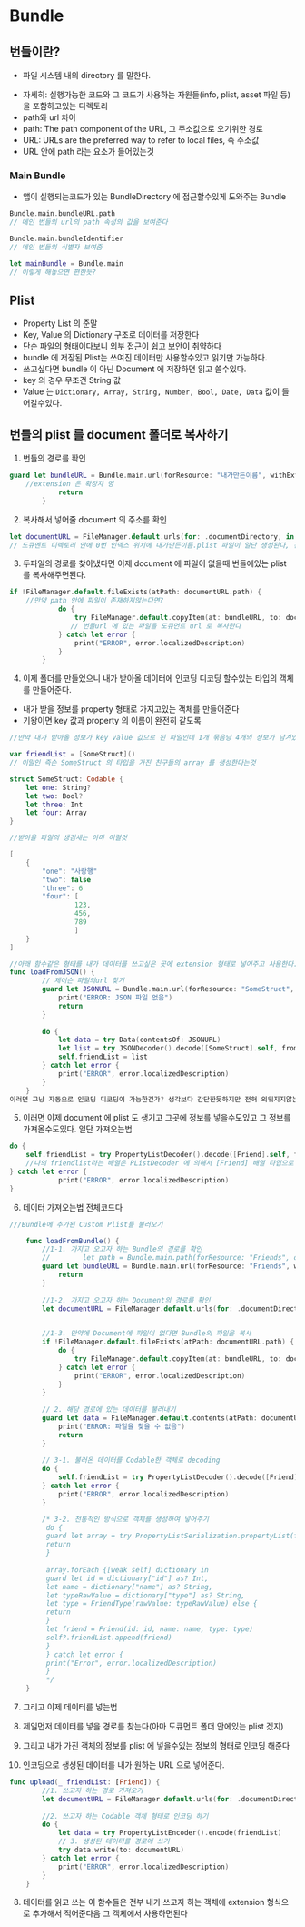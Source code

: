 # Bundle

## 번들이란?
* 파일 시스템 내의 directory 를 말한다.
 - 자세히: 실행가능한 코드와 그 코드가 사용하는 자원들(info, plist, asset 파일 등) 을 포함하고있는 디렉토리
- path와 url 차이
 - path: The path component of the URL, 그 주소값으로 오기위한 경로
 - URL: URLs are the preferred way to refer to local files, 즉 주소값 
 - URL 안에 path 라는 요소가 들어있는것

### Main Bundle
- 앱이 실행되는코드가 있는 BundleDirectory 에 접근할수있게 도와주는 Bundle
```swift
Bundle.main.bundleURL.path
// 메인 번들의 url의 path 속성의 값을 보여준다

Bundle.main.bundleIdentifier
// 메인 번들의 식별자 보여줌

let mainBundle = Bundle.main
// 이렇게 해놓으면 편한듯?
```

## Plist
- Property List 의 준말
- Key, Value 의 Dictionary 구조로 데이터를 저장한다
- 단순 파일의 형태이다보니 외부 접근이 쉽고 보안이 취약하다
- bundle 에 저장된 Plist는 쓰여진 데이터만 사용할수있고 읽기만 가능하다. 
- 쓰고싶다면 bundle 이 아닌 Document 에 저장하면 읽고 쓸수있다.
- key 의 경우 무조건 String 값
- Value 는 `Dictionary, Array, String, Number, Bool, Date, Data` 값이 들어갈수있다.

## 번들의 plist 를 document 폴더로 복사하기

1. 번들의 경로를 확인

```swift
guard let bundleURL = Bundle.main.url(forResource: "내가만든이름", withExtension: "plist") else {
	//extension 은 확장자 명
            return
        }
```

2. 복사해서 넣어줄 document 의 주소를 확인

```swift
let documentURL = FileManager.default.urls(for: .documentDirectory, in: .userDomainMask)[0].appendingPathComponent("내가만든이름.plist")
// 도큐멘트 디렉토리 안에 0번 인덱스 위치에 내가만든이름.plist 파일이 일단 생성된다, 진짜 아무것도없는 그냥 파일 자체
```

3. 두파일의 경로를 찾아냈다면 이제 document 에 파일이 없을때 번들에있는 plist 를 복사해주면된다.
```swift
if !FileManager.default.fileExists(atPath: documentURL.path) {
	//만약 path 안에 파일이 존재하지않는다면? 
            do {
                try FileManager.default.copyItem(at: bundleURL, to: documentURL)
               // 번들url 에 있는 파일을 도큐먼트 url 로 복사한다
            } catch let error {
                print("ERROR", error.localizedDescription)
            }
        }
```

4. 이제 폴더를 만들었으니 내가 받아올 데이터에 인코딩 디코딩 할수있는 타입의 객체를 만들어준다.
- 내가 받을 정보를 property 형태로 가지고있는 객체를 만들어준다
- 기왕이면 key 값과 property 의 이름이 완전히 같도록 

```swift
//만약 내가 받아올 정보가 key value 값으로 된 파일인데 1개 묶음당 4개의 정보가 담겨있다면, 근데 1,2 번값은 데이터에있을지 없을지 모른다면?

var friendList = [SomeStruct]()
// 이말인 즉슨 SomeStruct 의 타입을 가진 친구들의 array 를 생성한다는것

struct SomeStruct: Codable {
	let one: String?
	let two: Bool?
	let three: Int
	let four: Array
}

//받아올 파일의 생김새는 아마 이럴것

[
	{
		"one": "사랑행"
		"two": false
		"three": 6
		"four": [
				123,
				456,
				789
				]
	}
]

//아래 함수같은 형태를 내가 데이터를 쓰고싶은 곳에 extension 형태로 넣어주고 사용한다.
func loadFromJSON() {
        // 제이슨 파일의url 찾기
        guard let JSONURL = Bundle.main.url(forResource: "SomeStruct", withExtension: "JSON") else {
            print("ERROR: JSON 파일 없음")
            return
        }
        
        do {
            let data = try Data(contentsOf: JSONURL)
            let list = try JSONDecoder().decode([SomeStruct].self, from: data)
            self.friendList = list
        } catch let error {
            print("ERROR", error.localizedDescription)
        }
    }
이러면 그냥 자동으로 인코딩 디코딩이 가능한건가? 생각보다 간단한듯하지만 전혀 외워지지않는다.
```

5. 이러면 이제 document 에 plist 도 생기고 그곳에 정보를 넣을수도있고 그 정보를 가져올수도있다. 일단 가져오는법

```swift
do {
    self.friendList = try PropertyListDecoder().decode([Friend].self, from: data)
    //나의 friendlist라는 배열은 PListDecoder 에 의해서 [Friend] 배열 타입으로 데이터로부터 생성된다
} catch let error {
            print("ERROR", error.localizedDescription)
}
```

6. 데이터 가져오는법 전체코드다

```swift
///Bundle에 추가된 Custom Plist를 불러오기

    func loadFromBundle() {
        //1-1. 가지고 오고자 하는 Bundle의 경로를 확인
        //        let path = Bundle.main.path(forResource: "Friends", ofType: "plist")
        guard let bundleURL = Bundle.main.url(forResource: "Friends", withExtension: "plist") else {
            return
        }
        
        //1-2. 가지고 오고자 하는 Document의 경로를 확인
        let documentURL = FileManager.default.urls(for: .documentDirectory, in: .userDomainMask)[0].appendingPathComponent("Friends.plist")
        

        //1-3. 만약에 Document에 파일이 없다면 Bundle의 파일을 복사
        if !FileManager.default.fileExists(atPath: documentURL.path) {
            do {
                try FileManager.default.copyItem(at: bundleURL, to: documentURL)
            } catch let error {
                print("ERROR", error.localizedDescription)
            }
        }
        
        // 2. 해당 경로에 있는 데이터를 불러내기
        guard let data = FileManager.default.contents(atPath: documentURL.path) else {
            print("ERROR: 파일을 찾을 수 없음")
            return
        }
        
        // 3-1. 불러온 데이터를 Codable한 객체로 decoding
        do {
            self.friendList = try PropertyListDecoder().decode([Friend].self, from: data)
        } catch let error {
            print("ERROR", error.localizedDescription)
        }

        /* 3-2. 전통적인 방식으로 객체를 생성하여 넣어주기
         do {
         guard let array = try PropertyListSerialization.propertyList(from: data, format: nil) as? [[String: Any]] else {
         return
         }
         
         array.forEach {[weak self] dictionary in
         guard let id = dictionary["id"] as? Int,
         let name = dictionary["name"] as? String,
         let typeRawValue = dictionary["type"] as? String,
         let type = FriendType(rawValue: typeRawValue) else {
         return
         }
         let friend = Friend(id: id, name: name, type: type)
         self?.friendList.append(friend)
         }
         } catch let error {
         print("Error", error.localizedDescription)
         }
         */
    }
```

7. 그리고 이제 데이터를 넣는법 

 1. 제일먼저 데이터를 넣을 경로를 찾는다(아마 도큐먼트 폴더 안에있는 plist 겠지)
 2. 그리고 내가 가진 객체의 정보를 plist 에 넣을수있는 정보의 형태로 인코딩 해준다
 3. 인코딩으로 생성된 데이터를 내가 원하는 URL 으로 넣어준다.

```swift
func upload(_ friendList: [Friend]) {
        //1. 쓰고자 하는 경로 가져오기
        let documentURL = FileManager.default.urls(for: .documentDirectory, in: .userDomainMask)[0].appendingPathComponent("Friends.plist")
        
        //2. 쓰고자 하는 Codable 객체 형태로 인코딩 하기
        do {
            let data = try PropertyListEncoder().encode(friendList)
            // 3. 생성된 데이터를 경로에 쓰기
            try data.write(to: documentURL)
        } catch let error {
            print("ERROR", error.localizedDescription)
        }
    }

```

8. 데이터를 읽고 쓰는 이 함수들은 전부 내가 쓰고자 하는 객체에 extension 형식으로 추가해서 적어준다음 그 객체에서 사용하면된다

